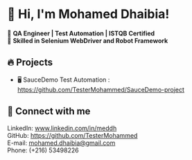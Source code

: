 # 👋 Hi, I'm Mohamed Dhaibia!  
🔹 **QA Engineer | Test Automation | ISTQB Certified**  
🔹 **Skilled in Selenium WebDriver and Robot Framework**  

## 🔥 Projects  
- 🖥️ SauceDemo Test Automation : https://github.com/TesterMohammed/SauceDemo-project   

## 📩 Connect with me  
LinkedIn: www.linkedin.com/in/meddh             
GitHub:   https://github.com/TesterMohammed        
E-mail: mohamed.dhaibia@gmail.com        
Phone: (+216) 53498226

